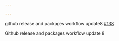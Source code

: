 ```yaml
---

---
```

    
github release and packages workflow update8 [#138](https://github.com/JantaeLeckie/monorepo-release-changesets/pull/138)
    
Github release and packages workflow update 8

